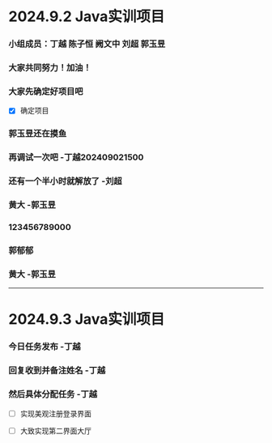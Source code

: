 # 2024.9.2 Java实训项目
### 小组成员：丁越 陈子恒 阙文中 刘超 郭玉昱
### 大家共同努力！加油！
### 大家先确定好项目吧
- [x] 确定项目
### 郭玉昱还在摸鱼
### 再调试一次吧 -丁越202409021500
### 还有一个半小时就解放了  -刘超
###  黄大 -郭玉昱
### 123456789000
### 郭郁郁
### 黄大 -郭玉昱

---
# 2024.9.3 Java实训项目
### 今日任务发布 -丁越 
### 回复收到并备注姓名 -丁越
### 然后具体分配任务 -丁越 
- [ ] 实现美观注册登录界面
- [ ] 大致实现第二界面大厅  
  
